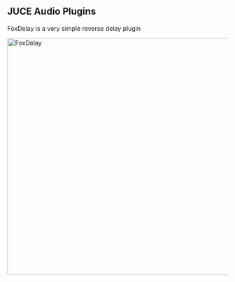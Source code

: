 ## JUCE Audio Plugins

FoxDelay is a very simple reverse delay plugin

<img width="541" alt="FoxDelay" src="https://user-images.githubusercontent.com/903128/227771540-347eaa0e-c854-48c2-a670-6e91c23b3554.png">
